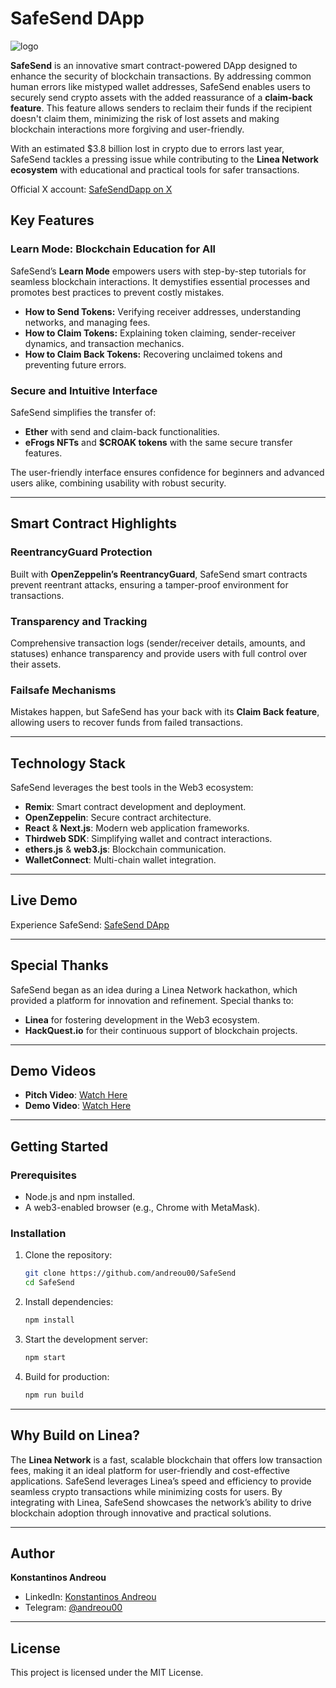 
# SafeSend DApp  
![logo](https://github.com/user-attachments/assets/64477577-6012-4d24-b0eb-8093350024b5)

**SafeSend** is an innovative smart contract-powered DApp designed to enhance the security of blockchain transactions. By addressing common human errors like mistyped wallet addresses, SafeSend enables users to securely send crypto assets with the added reassurance of a **claim-back feature**. This feature allows senders to reclaim their funds if the recipient doesn't claim them, minimizing the risk of lost assets and making blockchain interactions more forgiving and user-friendly.  

With an estimated $3.8 billion lost in crypto due to errors last year, SafeSend tackles a pressing issue while contributing to the **Linea Network ecosystem** with educational and practical tools for safer transactions.  

Official X account: [SafeSendDapp on X](https://x.com/SafeSendDapp)

## Key Features  

### Learn Mode: Blockchain Education for All  
SafeSend’s **Learn Mode** empowers users with step-by-step tutorials for seamless blockchain interactions. It demystifies essential processes and promotes best practices to prevent costly mistakes.  

- **How to Send Tokens:** Verifying receiver addresses, understanding networks, and managing fees.  
- **How to Claim Tokens:** Explaining token claiming, sender-receiver dynamics, and transaction mechanics.  
- **How to Claim Back Tokens:** Recovering unclaimed tokens and preventing future errors.  

### Secure and Intuitive Interface  
SafeSend simplifies the transfer of:  
- **Ether** with send and claim-back functionalities.  
- **eFrogs NFTs** and **$CROAK tokens** with the same secure transfer features.  

The user-friendly interface ensures confidence for beginners and advanced users alike, combining usability with robust security.

---

## Smart Contract Highlights  

### ReentrancyGuard Protection  
Built with **OpenZeppelin’s ReentrancyGuard**, SafeSend smart contracts prevent reentrant attacks, ensuring a tamper-proof environment for transactions.  

### Transparency and Tracking  
Comprehensive transaction logs (sender/receiver details, amounts, and statuses) enhance transparency and provide users with full control over their assets.  

### Failsafe Mechanisms  
Mistakes happen, but SafeSend has your back with its **Claim Back feature**, allowing users to recover funds from failed transactions.

---

## Technology Stack  

SafeSend leverages the best tools in the Web3 ecosystem:  
- **Remix**: Smart contract development and deployment.  
- **OpenZeppelin**: Secure contract architecture.  
- **React** & **Next.js**: Modern web application frameworks.  
- **Thirdweb SDK**: Simplifying wallet and contract interactions.  
- **ethers.js** & **web3.js**: Blockchain communication.  
- **WalletConnect**: Multi-chain wallet integration.  

---

## Live Demo  

Experience SafeSend: [SafeSend DApp](https://safesendlinea.netlify.app/)  

---

## Special Thanks  

SafeSend began as an idea during a Linea Network hackathon, which provided a platform for innovation and refinement. Special thanks to:  
- **Linea** for fostering development in the Web3 ecosystem.  
- **HackQuest.io** for their continuous support of blockchain projects.  

---

## Demo Videos  

- **Pitch Video**: [Watch Here](https://youtu.be/9coSaJplZ2U)  
- **Demo Video**: [Watch Here](https://youtu.be/0U2ohesnzKA)  

---

## Getting Started  

### Prerequisites  
- Node.js and npm installed.  
- A web3-enabled browser (e.g., Chrome with MetaMask).  

### Installation  

1. Clone the repository:  
    ```bash
    git clone https://github.com/andreou00/SafeSend
    cd SafeSend
    ```  

2. Install dependencies:  
    ```bash
    npm install
    ```  

3. Start the development server:  
    ```bash
    npm start
    ```  

4. Build for production:  
    ```bash
    npm run build
    ```  

---

## Why Build on Linea?  

The **Linea Network** is a fast, scalable blockchain that offers low transaction fees, making it an ideal platform for user-friendly and cost-effective applications. SafeSend leverages Linea’s speed and efficiency to provide seamless crypto transactions while minimizing costs for users. By integrating with Linea, SafeSend showcases the network’s ability to drive blockchain adoption through innovative and practical solutions.

---

## Author  

**Konstantinos Andreou**  
- LinkedIn: [Konstantinos Andreou](https://www.linkedin.com/in/andreou00/)  
- Telegram: [@andreou00](https://t.me/andreou00)  

---

## License  

This project is licensed under the MIT License.  
